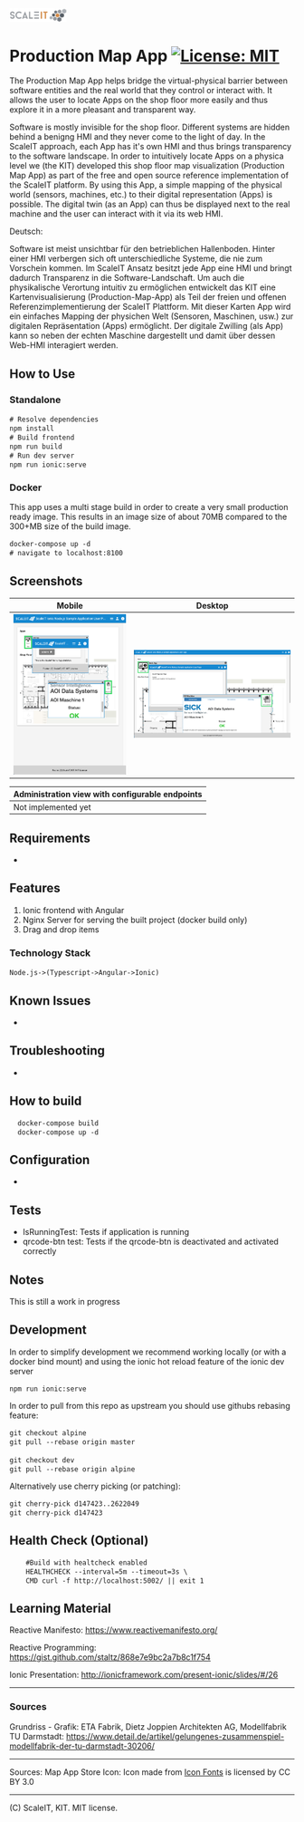 <img src="https://raw.githubusercontent.com/ScaleIT-Org/media-ressources/master/logo/scaleit-logo.png" width="20%"/>

# Production Map App [![License: MIT](https://img.shields.io/badge/License-MIT-yellow.svg)](https://opensource.org/licenses/MIT)

The Production Map App helps bridge the virtual-physical barrier between software entities and the real world that they control or interact with. It allows the user to locate Apps on the shop floor more easily and thus explore it in a more pleasant and transparent way.

Software is mostly invisible for the shop floor. Different systems are hidden behind a benigng HMI and they never come to the light of day. In the ScaleIT approach, each App has it's own HMI and thus brings transparency to the software landscape. In order to intuitively locate Apps on a physica level we (the KIT) developed this shop floor map visualization (Production Map App) as part of the free and open source reference implementation of the ScaleIT platform. By using this App, a simple mapping of the physical world (sensors, machines, etc.) to their digital representation (Apps) is possible. The digital twin (as an App) can thus be displayed next to the real machine and the user can interact with it via its web HMI.

Deutsch:

Software ist meist unsichtbar für den betrieblichen Hallenboden. Hinter einer HMI verbergen sich oft unterschiedliche Systeme, die nie zum Vorschein kommen. Im ScaleIT Ansatz besitzt jede App eine HMI und bringt dadurch Transparenz in die Software-Landschaft. Um auch die physikalische Verortung intuitiv zu ermöglichen entwickelt das KIT eine Kartenvisualisierung (Production-Map-App) als Teil der freien und offenen Referenzimplementierung der ScaleIT Plattform. Mit dieser Karten App wird ein einfaches Mapping der physichen Welt (Sensoren, Maschinen, usw.) zur digitalen Repräsentation (Apps) ermöglicht. Der digitale Zwilling (als App) kann so neben der echten Maschine dargestellt und damit über dessen Web-HMI interagiert werden.

## How to Use

### Standalone

    # Resolve dependencies
    npm install
    # Build frontend
    npm run build 
    # Run dev server
    npm run ionic:serve

### Docker
This app uses a multi stage build in order to create a very small production ready image. This results in an image size of about 70MB compared to the 300+MB size of the build image.

    docker-compose up -d
    # navigate to localhost:8100  

## Screenshots

| Mobile        | Desktop       |
| ------------- | ------------- |
| <img src="Resources/Store/Screenshots/Mobile%20Main%20Page.png?raw=true"/> | <img src="Resources/Store/Screenshots/Desktop%20Main%20Page.png?raw=true"/> |

|Administration view with configurable endpoints|
| ------------- |
| Not implemented yet |

## Requirements
-
## Features

1) Ionic frontend with Angular
2) Nginx Server for serving the built project (docker build only)
3) Drag and drop items

### Technology Stack
    Node.js->(Typescript->Angular->Ionic)
 
## Known Issues
 - 

## Troubleshooting
-

## How to build

```
  docker-compose build 
  docker-compose up -d
```

## Configuration

- 

## Tests
  
  - IsRunningTest: Tests if application is running
  - qrcode-btn test: Tests if the qrcode-btn is deactivated and activated correctly 

	
## Notes
This is still a work in progress 

## Development

In order to simplify development we recommend working locally (or with a docker bind mount) and using the ionic hot reload feature of the ionic dev server

    npm run ionic:serve
    
In order to pull from this repo as upstream you should use githubs rebasing feature:

    git checkout alpine
    git pull --rebase origin master

    git checkout dev
    git pull --rebase origin alpine

Alternatively use cherry picking (or patching):

    git cherry-pick d147423..2622049
    git cherry-pick d147423
    
## Health Check (Optional)
        #Build with healtcheck enabled
        HEALTHCHECK --interval=5m --timeout=3s \
        CMD curl -f http://localhost:5002/ || exit 1
        
## Learning Material

Reactive Manifesto: https://www.reactivemanifesto.org/

Reactive Programming: https://gist.github.com/staltz/868e7e9bc2a7b8c1f754

Ionic Presentation: http://ionicframework.com/present-ionic/slides/#/26

-----
### Sources

Grundriss - Grafik: ETA Fabrik, Dietz Joppien Architekten AG, Modellfabrik TU Darmstadt: https://www.detail.de/artikel/gelungenes-zusammenspiel-modellfabrik-der-tu-darmstadt-30206/

-----

Sources:
Map App Store Icon: Icon made from <a href="http://www.onlinewebfonts.com/icon">Icon Fonts</a> is licensed by CC BY 3.0

-----

(C) ScaleIT, KIT. MIT license.
